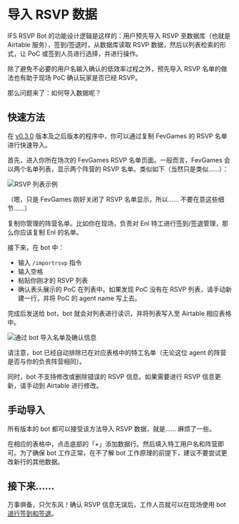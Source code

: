 # 导入 RSVP 数据
IFS RSVP Bot 的功能设计逻辑是这样的：用户预先导入 RSVP 至数据库（也就是 Airtable 服务），签到/签退时，从数据库读取 RSVP 数据，然后以列表检索的形式，让 PoC 或签到人员进行选择，并进行操作。

除了避免不必要的用户名输入确认的低效率过程之外，预先导入 RSVP 名单的做法也有助于现场 PoC 确认玩家是否已经 RSVP。

那么问题来了：如何导入数据呢？

## 快速方法
在 [v0.3.0](https://github.com/Astrian/IFS-RSVP-Bot/releases/tag/v0.3.0) 版本及之后版本的程序中，你可以通过复制 FevGames 的 RSVP 名单进行快速导入。

首先，进入你所在场次的 FevGames RSVP 名单页面。一般而言，FevGames 会以两个名单列表，显示两个阵营的 RSVP 名单。类似如下（当然只是类似……）：

![RSVP 列表示例](https://i.imgur.com/G0plMY7.png)

（嗯，只是 FevGames 刚好关闭了 RSVP 名单显示，所以…… 不要在意这些细节……）

复制你管理的阵营名单。比如你在现场，负责对 Enl 特工进行签到/签退管理，那么你应该复制 Enl 的名单。

接下来，在 bot 中：

- 输入 `‌/importrsvp` 指令
- 输入空格
- 粘贴你刚才的 RSVP 列表
- 确认表头展示的 PoC 在列表中。如果发现 PoC 没有在 RSVP 列表，请手动新建一行，并将 PoC 的 agent name 写上去。

完成后发送给 bot，bot 就会对列表进行读识，并将列表写入至 Airtable 相应表格中。

![通过 bot 导入名单及确认信息](https://i.imgur.com/pxbNXrI.png)

请注意，bot 已经自动排除已在对应表格中的特工名单（无论这位 agent 的阵营是否与你的负责阵营相同）。

同时，bot 不支持修改或删除错误的 RSVP 信息。如果需要进行 RSVP 信息更新，请手动到 Airtable 进行修改。

## 手动导入
所有版本的 bot 都可以接受该方法导入 RSVP 数据，就是…… 麻烦了一些。

在相应的表格中，点击底部的「+」添加数据行。然后填入特工用户名和阵营即可。为了确保 bot 工作正常，在不了解 bot 工作原理的前提下，建议不要尝试更改新行的其他数据。

## 接下来……
万事俱备，只欠东风！确认 RSVP 信息无误后，工作人员就可以在现场使用 bot [进行签到和签退](/zh-cn/CheckinAndCheckout)。